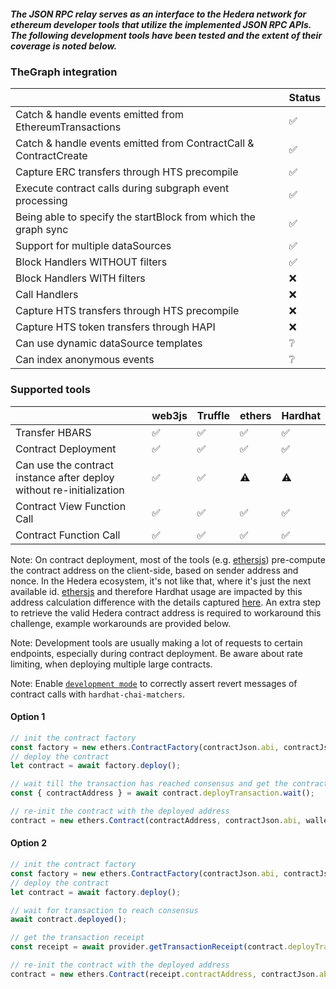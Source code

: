 ##### The JSON RPC relay serves as an interface to the Hedera network for ethereum developer tools that utilize the implemented JSON RPC APIs. The following development tools have been tested and the extent of their coverage is noted below.

### TheGraph integration

|             |   Status    |
| ----------- | ----------- |
| Catch & handle events emitted from EthereumTransactions | ✅ |
| Catch & handle events emitted from ContractCall & ContractCreate | ✅ |
| Capture ERC transfers through HTS precompile | ✅ |
| Execute contract calls during subgraph event processing | ✅ |
| Being able to specify the startBlock from which the graph sync | ✅ |
| Support for multiple dataSources | ✅ |
| Block Handlers WITHOUT filters | ✅ |
| Block Handlers WITH filters | ❌ |
| Call Handlers | ❌ |
| Capture HTS transfers through HTS precompile | ❌ |
| Capture HTS token transfers through HAPI | ❌ |
| Can use dynamic dataSource templates | ❔ |
| Can index anonymous events | ❔ |

### Supported tools
|                                                                      | web3js | Truffle | ethers | Hardhat |
|----------------------------------------------------------------------|--------|---------|--------|---------|
| Transfer HBARS                                                       |    ✅   |    ✅    |    ✅   |    ✅    |
| Contract Deployment                                                  |    ✅   |    ✅    |    ✅   |    ✅    |
| Can use the contract instance after deploy without re-initialization |    ✅   |    ✅    |    ⚠️   |    ⚠️    |
| Contract View Function Call                                          |    ✅   |    ✅    |    ✅   |    ✅    |
| Contract Function Call                                               |    ✅   |    ✅    |    ✅   |    ✅    |

Note:
On contract deployment, most of the tools (e.g. [ethersjs](https://docs.ethers.io/v5/api/utils/address/#utils--contract-addresses)) pre-compute the contract address on the client-side, based
on sender address and nonce. In the Hedera ecosystem, it's not like that, where it's just the next available id.
[ethersjs](https://docs.ethers.io/v5/) and therefore Hardhat usage are impacted by this address calculation difference with the details captured [here](https://github.com/ethers-io/ethers.js/discussions/3141).
An extra step to retrieve the valid Hedera contract address is required to workaround this challenge, example workarounds are provided below.

Note:
Development tools are usually making a lot of requests to certain endpoints, especially during contract deployment. Be aware about rate limiting, when deploying multiple large contracts.

Note:
Enable [`development mode`](../docs/dev-mode.md) to correctly assert revert messages of contract calls with `hardhat-chai-matchers`.

#### Option 1
```typescript
// init the contract factory
const factory = new ethers.ContractFactory(contractJson.abi, contractJson.bytecode, wallet);
// deploy the contract
let contract = await factory.deploy();

// wait till the transaction has reached consensus and get the contract address from the receipt
const { contractAddress } = await contract.deployTransaction.wait();

// re-init the contract with the deployed address
contract = new ethers.Contract(contractAddress, contractJson.abi, wallet);
```

#### Option 2
```typescript
// init the contract factory
const factory = new ethers.ContractFactory(contractJson.abi, contractJson.bytecode, wallet);
// deploy the contract
let contract = await factory.deploy();

// wait for transaction to reach consensus
await contract.deployed();

// get the transaction receipt
const receipt = await provider.getTransactionReceipt(contract.deployTransaction.hash);

// re-init the contract with the deployed address
contract = new ethers.Contract(receipt.contractAddress, contractJson.abi, wallet);
```
